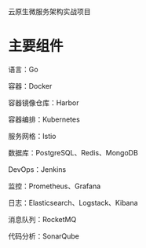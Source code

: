 云原生微服务架构实战项目

# 主要组件
语言：Go

容器：Docker

容器镜像仓库：Harbor

容器编排：Kubernetes

服务网格：Istio

数据库：PostgreSQL、Redis、MongoDB

DevOps：Jenkins

监控：Prometheus、Grafana

日志：Elasticsearch、Logstack、Kibana

消息队列：RocketMQ

代码分析：SonarQube